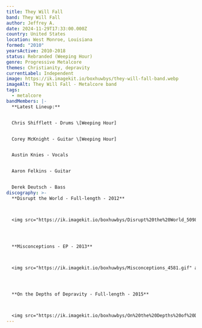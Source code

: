 ```yaml
---
title: They Will Fall
band: They Will Fall
author: Jeffrey A.
date: 2024-11-29T17:33:00.000Z
country: United States
location: West Monroe, Louisiana
formed: "2010"
yearsActive: 2010-2018
status: Rebranded (Weeping Hour)
genre: Progressive Metalcore
themes: Christianity, depravity
currentLabel: Independent
image: https://ik.imagekit.io/boxhuwbys/they-will-fall-band.webp
imageAlt: They Will Fall - Metalcore band
tags:
  - metalcore
bandMembers: |-
  **Latest Lineup:**


  Chris Shifflett - Drums \[Weeping Hour]


  Corey McKnight - Guitar \[Weeping Hour]


  Austin Knies - Vocals


  Aaron Felkins - Guitar


  Derek Deutsch - Bass
discography: >-
  **Disrupt the World - Full-length - 2012**



  <img src="https://ik.imagekit.io/boxhuwbys/Disrupt%20the%20World_5098.gif" alt="They Will Fall - Disrupt the World - Full-length cover" style="width:300px; height:auto;">




  **Misconceptions - EP - 2013**



  <img src="https://ik.imagekit.io/boxhuwbys/Misconceptions_4581.gif" alt="They Will Fall - Misconceptions - EP cover" style="width:300px; height:auto;">




  **On the Depths of Depravity - Full-length - 2015**



  <img src="https://ik.imagekit.io/boxhuwbys/On%20the%20Depths%20of%20Depravity_8403.gif" alt="They Will Fall - On the Depths of Depravity - Full-length cover" style="width:300px; height:auto;">
---
```

